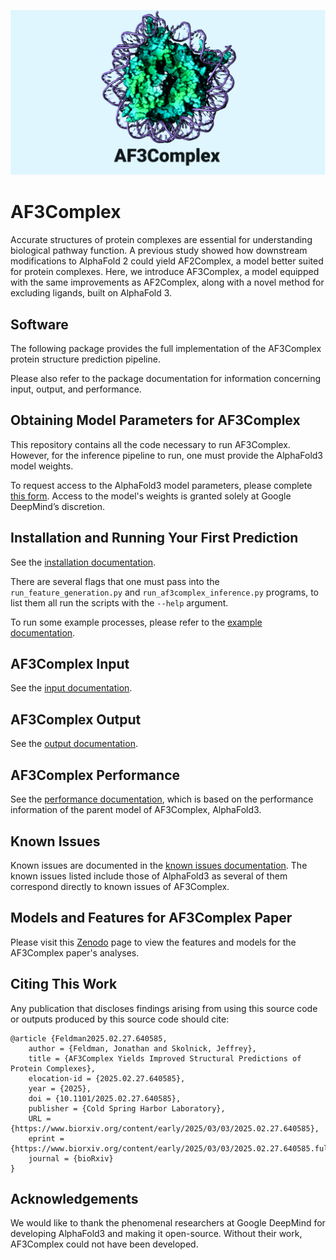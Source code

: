 ![header](docs/header.png)

# AF3Complex

Accurate structures of protein complexes are essential for understanding biological pathway function. A previous study showed how downstream modifications to AlphaFold 2 could yield AF2Complex, a model better suited for protein complexes. Here, we introduce AF3Complex, a model equipped with the same improvements as AF2Complex, along with a novel method for excluding ligands, built on AlphaFold 3.

## Software

The following package provides the full implementation of the AF3Complex protein
structure prediction pipeline.

Please also refer to the package documentation for information concerning input, output, 
and performance.

## Obtaining Model Parameters for AF3Complex

This repository contains all the code necessary to run AF3Complex. However, 
for the inference pipeline to run, one must provide the AlphaFold3 model weights. 

To request access to the AlphaFold3 model parameters, please complete
[this form](https://forms.gle/svvpY4u2jsHEwWYS6). Access to the model's weights
is granted solely at Google DeepMind’s discretion.

## Installation and Running Your First Prediction

See the [installation documentation](docs/installation.md).

There are several flags that one must pass into the `run_feature_generation.py` and `run_af3complex_inference.py` programs, to
list them all run the scripts with the `--help` argument. 

To run some example processes, please refer to the [example documentation](examples/example.md).

## AF3Complex Input

See the [input documentation](docs/input.md).

## AF3Complex Output

See the [output documentation](docs/output.md).

## AF3Complex Performance

See the [performance documentation](docs/performance.md), which is based on the performance
information of the parent model of AF3Complex, AlphaFold3.

## Known Issues

Known issues are documented in the
[known issues documentation](docs/known_issues.md). The known issues listed include
those of AlphaFold3 as several of them correspond directly to known issues of AF3Complex. 

## Models and Features for AF3Complex Paper

Please visit this [Zenodo](https://zenodo.org/records/15514353) page to view the 
features and models for the AF3Complex paper's analyses. 


## Citing This Work

Any publication that discloses findings arising from using this source code or outputs produced by this source code
should cite:

```
@article {Feldman2025.02.27.640585,
	author = {Feldman, Jonathan and Skolnick, Jeffrey},
	title = {AF3Complex Yields Improved Structural Predictions of Protein Complexes},
	elocation-id = {2025.02.27.640585},
	year = {2025},
	doi = {10.1101/2025.02.27.640585},
	publisher = {Cold Spring Harbor Laboratory},
	URL = {https://www.biorxiv.org/content/early/2025/03/03/2025.02.27.640585},
	eprint = {https://www.biorxiv.org/content/early/2025/03/03/2025.02.27.640585.full.pdf},
	journal = {bioRxiv}
}
```


## Acknowledgements

We would like to thank the phenomenal researchers at Google DeepMind for developing AlphaFold3 and making it 
open-source. Without their work, AF3Complex could not have been developed. 





